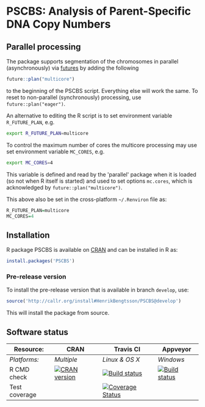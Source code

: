 # PSCBS: Analysis of Parent-Specific DNA Copy Numbers


## Parallel processing
The package supports segmentation of the chromosomes in parallel
(asynchronously) via [futures](https://cran.r-project.org/package=future)
by adding the following
```r
future::plan("multicore")
```
to the beginning of the PSCBS script.  Everything else will work the
same.  To reset to non-parallel (synchronously) processing, use
`future::plan("eager")`.

An alternative to editing the R script is to set environment variable
`R_FUTURE_PLAN`, e.g.
```sh
export R_FUTURE_PLAN=multicore
```
To control the maximum number of cores the multicore processing may
use set environment variable `MC_CORES`, e.g.
```sh
export MC_CORES=4
```
This variable is defined and read by the 'parallel' package when it
is loaded (so not when R itself is started) and used to set options
`mc.cores`, which is acknowledged by `future::plan("multicore")`.

This above also be set in the cross-platform `~/.Renviron` file as:
```r
R_FUTURE_PLAN=multicore
MC_CORES=4
```



## Installation
R package PSCBS is available on [CRAN](http://cran.r-project.org/package=PSCBS) and can be installed in R as:
```r
install.packages('PSCBS')
```

### Pre-release version

To install the pre-release version that is available in branch `develop`, use:
```r
source('http://callr.org/install#HenrikBengtsson/PSCBS@develop')
```
This will install the package from source.  


## Software status

| Resource:     | CRAN        | Travis CI      | Appveyor         |
| ------------- | ------------------- | -------------- | ---------------- |
| _Platforms:_  | _Multiple_          | _Linux & OS X_ | _Windows_        |
| R CMD check   | <a href="http://cran.r-project.org/web/checks/check_results_PSCBS.html"><img border="0" src="http://www.r-pkg.org/badges/version/PSCBS" alt="CRAN version"></a> | <a href="https://travis-ci.org/HenrikBengtsson/PSCBS"><img src="https://travis-ci.org/HenrikBengtsson/PSCBS.svg" alt="Build status"></a>  | <a href="https://ci.appveyor.com/project/HenrikBengtsson/pscbs"><img src="https://ci.appveyor.com/api/projects/status/github/HenrikBengtsson/PSCBS?svg=true" alt="Build status"></a> |
| Test coverage |                     | <a href="https://coveralls.io/r/HenrikBengtsson/PSCBS"><img src="https://coveralls.io/repos/HenrikBengtsson/PSCBS/badge.svg?branch=develop" alt="Coverage Status"/></a>    |                  |
